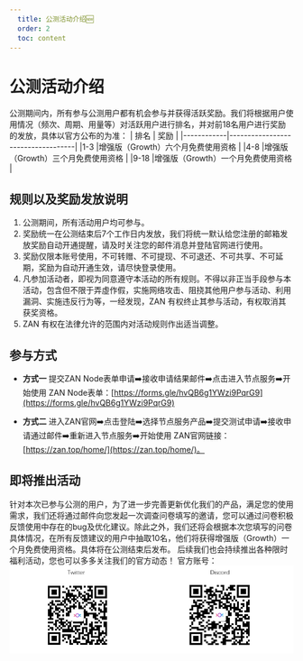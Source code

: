 ```yaml
---
  title: 公测活动介绍🆕
  order: 2
  toc: content
---
```


# 公测活动介绍
公测期间内，所有参与公测用户都有机会参与并获得活跃奖励。我们将根据用户使用情况（频次、周期、用量等）对活跃用户进行排名，并对前18名用户进行奖励的发放，具体以官方公布的为准：
|  排名      |       奖励                         |
|------------|-----------------------------------|
|1-3         |增强版（Growth）六个月免费使用资格    |
|4-8         |增强版（Growth）三个月免费使用资格    |
|9-18        |增强版（Growth）一个月免费使用资格    |

## 规则以及奖励发放说明

1. 公测期间，所有活动用户均可参与。
2. 奖励统一在公测结束后7个工作日内发放，我们将统一默认给您注册的邮箱发放奖励自动开通提醒，请及时关注您的邮件消息并登陆官网进行使用。
3. 奖励仅限本账号使用，不可转赠、不可提现、不可退还、不可共享、不可延期，奖励为自动开通生效，请尽快登录使用。
4. 凡参加活动者，即视为同意遵守本活动的所有规则。不得以非正当手段参与本活动，包含但不限于弄虛作假，实施网络攻击、阻挠其他用户参与活动、利用漏洞、实施违反行为等，一经发现，ZAN 有权终止其参与活动，有权取消其获奖资格。
5. ZAN 有权在法律允许的范围内对活动规则作出适当调整。

## 参与方式
- **方式一**
  提交ZAN Node表单申请➡️接收申请结果邮件➡️点击进入节点服务➡️开始使用
  ZAN Node表单：[https://forms.gle/hvQB6g1YWzi9PqrG9](https://forms.gle/hvQB6g1YWzi9PqrG9)

- **方式二**
  进入ZAN官网➡️点击登陆➡️选择节点服务产品➡️提交测试申请➡️接收申请通过邮件➡️重新进入节点服务➡️开始使用
  ZAN官网链接：[https://zan.top/home/](https://zan.top/home/)。

## 即将推出活动
针对本次已参与公测的用户，为了进一步完善更新优化我们的产品，满足您的使用需求，我们还将通过邮件向您发起一次调查问卷填写的邀请，您可以通过问卷积极反馈使用中存在的bug及优化建议。除此之外，我们还将会根据本次您填写的问卷具体情况，在所有反馈建议的用户中抽取10名，他们将获得增强版（Growth）一个月免费使用资格。具体将在公测结束后发布。
后续我们也会持续推出各种限时福利活动，您也可以多多关注我们的官方动态！
官方账号：
![account-code.png](./images/account-code.png)